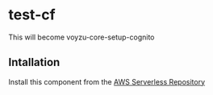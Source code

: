 # test-cf

This will become voyzu-core-setup-cognito

## Intallation

Install this component from the [AWS Serverless Repository]()


     


